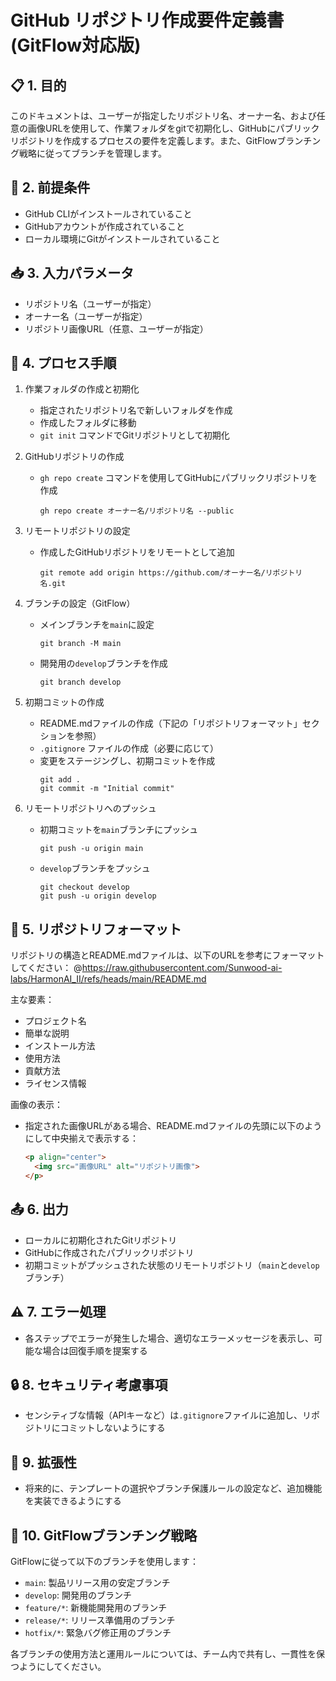# GitHub リポジトリ作成要件定義書 (GitFlow対応版)

## 📋 1. 目的
このドキュメントは、ユーザーが指定したリポジトリ名、オーナー名、および任意の画像URLを使用して、作業フォルダをgitで初期化し、GitHubにパブリックリポジトリを作成するプロセスの要件を定義します。また、GitFlowブランチング戦略に従ってブランチを管理します。

## 🔧 2. 前提条件
- GitHub CLIがインストールされていること
- GitHubアカウントが作成されていること
- ローカル環境にGitがインストールされていること

## 📥 3. 入力パラメータ
- リポジトリ名（ユーザーが指定）
- オーナー名（ユーザーが指定）
- リポジトリ画像URL（任意、ユーザーが指定）

## 🔄 4. プロセス手順
1. 作業フォルダの作成と初期化
   - 指定されたリポジトリ名で新しいフォルダを作成
   - 作成したフォルダに移動
   - `git init` コマンドでGitリポジトリとして初期化

2. GitHubリポジトリの作成
   - `gh repo create` コマンドを使用してGitHubにパブリックリポジトリを作成
     ```
     gh repo create オーナー名/リポジトリ名 --public
     ```

3. リモートリポジトリの設定
   - 作成したGitHubリポジトリをリモートとして追加
     ```
     git remote add origin https://github.com/オーナー名/リポジトリ名.git
     ```

4. ブランチの設定（GitFlow）
   - メインブランチを`main`に設定
     ```
     git branch -M main
     ```
   - 開発用の`develop`ブランチを作成
     ```
     git branch develop
     ```

5. 初期コミットの作成
   - README.mdファイルの作成（下記の「リポジトリフォーマット」セクションを参照）
   - `.gitignore` ファイルの作成（必要に応じて）
   - 変更をステージングし、初期コミットを作成
     ```
     git add .
     git commit -m "Initial commit"
     ```

6. リモートリポジトリへのプッシュ
   - 初期コミットを`main`ブランチにプッシュ
     ```
     git push -u origin main
     ```
   - `develop`ブランチをプッシュ
     ```
     git checkout develop
     git push -u origin develop
     ```

## 📝 5. リポジトリフォーマット
リポジトリの構造とREADME.mdファイルは、以下のURLを参考にフォーマットしてください：
@https://raw.githubusercontent.com/Sunwood-ai-labs/HarmonAI_II/refs/heads/main/README.md

主な要素：
- プロジェクト名
- 簡単な説明
- インストール方法
- 使用方法
- 貢献方法
- ライセンス情報

画像の表示：
- 指定された画像URLがある場合、README.mdファイルの先頭に以下のようにして中央揃えで表示する：
  ```markdown
  <p align="center">
    <img src="画像URL" alt="リポジトリ画像">
  </p>
  ```

## 📤 6. 出力
- ローカルに初期化されたGitリポジトリ
- GitHubに作成されたパブリックリポジトリ
- 初期コミットがプッシュされた状態のリモートリポジトリ（`main`と`develop`ブランチ）

## ⚠️ 7. エラー処理
- 各ステップでエラーが発生した場合、適切なエラーメッセージを表示し、可能な場合は回復手順を提案する

## 🔒 8. セキュリティ考慮事項
- センシティブな情報（APIキーなど）は`.gitignore`ファイルに追加し、リポジトリにコミットしないようにする

## 🚀 9. 拡張性
- 将来的に、テンプレートの選択やブランチ保護ルールの設定など、追加機能を実装できるようにする

## 🌿 10. GitFlowブランチング戦略
GitFlowに従って以下のブランチを使用します：

- `main`: 製品リリース用の安定ブランチ
- `develop`: 開発用のブランチ
- `feature/*`: 新機能開発用のブランチ
- `release/*`: リリース準備用のブランチ
- `hotfix/*`: 緊急バグ修正用のブランチ

各ブランチの使用方法と運用ルールについては、チーム内で共有し、一貫性を保つようにしてください。
